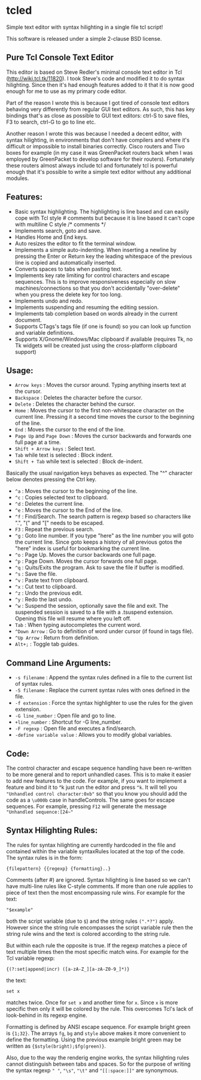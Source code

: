tcled
=====
Simple text editor with syntax hilighting in a single file tcl script!

This software is released under a simple 2-clause BSD license.

Pure Tcl Console Text Editor
----------------------------
This editor is based on Steve Redler's minimal console text editor
in Tcl (http://wiki.tcl.tk/11820). I took Steve's code and modified it to do
syntax hilighting. Since then it's had enough features added to it that it is now
good enough for me to use as my primary code editor.

Part of the reason I wrote this is because I got tired of console text editors behaving
very differently from regular GUI text editors. As such, this has key bindings that's
as close as possible to GUI text editors: ctrl-S to save files, F3 to search,
ctrl-G to go to line etc.

Another reason I wrote this was because I needed a decent editor, with syntax hilighting,
in environments that don't have compilers and where it's difficult or impossible to
install binaries correctly. Cisco routers and Tivo boxes for example (in my case it was
GreenPacket routers back when I was employed by GreenPacket to develop software for
their routers). Fortunately these routers almost always include tcl and fortunately
tcl is powerful enough that it's possible to write a simple text editor without any
additional modules.

Features:
---------
- Basic syntax highlighting. The highlighting is line based and can easily cope with Tcl style # comments but because it is line based it can't cope with multiline C style /* comments */
- Implements search, goto and save.
- Handles Home and End keys.
- Auto resizes the editor to fit the terminal window.
- Implements a simple auto-indenting. When inserting a newline by pressing the Enter or Return key the leading whitespace of the previous line is copied and automatically inserted.
- Converts spaces to tabs when pasting text.
- Implements key rate limiting for control characters and escape sequences. This is to improve responsiveness especially on slow machines/connections so that you don't accidentally "over-delete" when you press the delete key for too long.
- Implements undo and redo.
- Implements suspending and resuming the editing session.
- Implements tab completion based on words already in the current document.
- Supports CTags's tags file (if one is found) so you can look up function and variable definitions.
- Supports X/Gnome/Windows/Mac clipboard if available (requires Tk, no Tk widgets will be created just using the cross-platform clipboard support)

Usage:
------
- `Arrow keys` : Moves the cursor around. Typing anything inserts text at the cursor.
- `Backspace` : Deletes the character before the cursor.
- `Delete` : Deletes the character behind the cursor.
- `Home` : Moves the cursor to the first non-whitespace character on the current line. Pressing it a second time moves the cursor to the beginning of the line.
- `End` : Moves the cursor to the end of the line.
- `Page Up` and `Page Down` : Moves the cursor backwards and forwards one full page at a time.
- `Shift + Arrow keys` : Select text.
- `Tab` while text is selected : Block indent.
- `Shift + Tab` while text is selected : Block de-indent.

Basically the usual navigation keys behaves as expected. The "^" character below denotes pressing the Ctrl key.
- `^a` : Moves the cursor to the beginning of the line.
- `^c` : Copies selected text to clipboard.
- `^d` : Deletes the current line.
- `^e` : Moves the cursor to the End of the line.
- `^f` : Find/Search. The search pattern is regexp based so characters like ".", "(" and "[" needs to be escaped.
- `F3` : Repeat the previous search.
- `^g` : Goto line number. If you type "here" as the line number you will goto the current line. Since goto keeps a history of all previous gotos the "here" index is useful for bookmarking the current line.
- `^o` : Page Up. Moves the cursor backwards one full page.
- `^p` : Page Down. Moves the cursor forwards one full page.
- `^q` : Quits/Exits the program. Ask to save the file if buffer is modified.
- `^s` : Save the file.
- `^v` : Paste text from clipboard.
- `^x` : Cut text to clipboard.
- `^z` : Undo the previous edit.
- `^y` : Redo the last undo.
- `^w` : Suspend the session, optionally save the file and exit. The suspended session is saved to a file with a .tsuspend extension. Opening this file will resume where you left off.
- `Tab` : When typing autocompletes the current word.
- `^Down Arrow` : Go to definition of word under cursor (if found in tags file).
- `^Up Arrow` : Return from definition.
- `Alt+;` : Toggle tab guides.

Command Line Arguments:
-----------------------
- `-s filename` : Append the syntax rules defined in a file to the current list of syntax rules.
- `-S filename` : Replace the current syntax rules with ones defined in the file.
- `-f extension` : Force the syntax highlighter to use the rules for the given extension.
- `-G line_number` : Open file and go to line.
- `+line_number` : Shortcut for -G line_number.
- `-F regexp` : Open file and executes a find/search.
- `-define variable value` : Allows you to modify global variables.

Code:
-----
The control character and escape sequence handling have been re-written to be more
general and to report unhandled cases. This is to make it easier to add new features
to the code. For example, if you want to implement a feature and bind it to ^k just
run the editor and press `^k`. It will tell you `"Unhandled control character:0xb"` 
so that you know you should add the code as a `\u000b` case in handleControls.
The same goes for escape sequences. For example, pressing `F12` will generate the
message `"Unhandled sequence:[24~"`

Syntax Hilighting Rules:
------------------------
The rules for syntax hilighting are currently hardcoded in the file and contained within
the variable syntaxRules located at the top of the code. The syntax rules is in the form:

    {filepattern} {{regexp} {formatting}..}

Comments (after #) are ignored. Syntax hilighting is line based so we can't have 
multi-line rules like C-style comments.
If more than one rule applies to piece of text then the most encompassing rule wins. 
For example for the text:

    "$example"
	
both the script variable (due to `$`) and the string rules `(".*?")` apply. 
However since the string rule encompasses the script variable rule then the 
string rule wins and the text is colored according to the string rule.

But within each rule the opposite is true. If the regexp matches a piece of 
text multiple times then the most specific match wins. For example for the Tcl 
variable regexp:

    {(?:set|append|incr) ([a-zA-Z_][a-zA-Z0-9_]*)}

the text:

    set x

matches twice. Once for `set x` and another time for `x`. Since `x` is more specific 
then only it will be colored by the rule. This overcomes Tcl's lack of look-behind 
in its regexp engine.

Formatting is defined by ANSI escape sequence. For example bright green is `{1;32}`. 
The arrays `fg`, `bg` and `style` above makes it more convenient to define the 
formatting. Using the previous example bright green may be written as 
`{$style(bright);$fg(green)}`.

Also, due to the way the renderig engine works, the syntax hilighting rules cannot 
distinguish between tabs and spaces. So for the purpose of writing the syntax 
regexp `" "`, `"\s"`, `"\t"` and `"[[:space:]]"` are synonymous.
